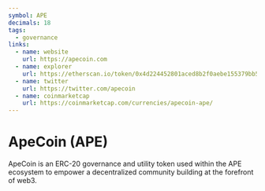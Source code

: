 ```yaml
---
symbol: APE
decimals: 18
tags:
  - governance
links:
  - name: website
    url: https://apecoin.com
  - name: explorer
    url: https://etherscan.io/token/0x4d224452801aced8b2f0aebe155379bb5d594381
  - name: twitter
    url: https://twitter.com/apecoin
  - name: coinmarketcap
    url: https://coinmarketcap.com/currencies/apecoin-ape/
---
```


# ApeCoin (APE)

ApeCoin is an ERC-20 governance and utility token used within the APE ecosystem to empower a decentralized community building at the forefront of web3.
